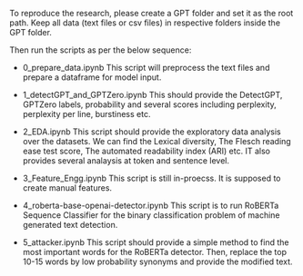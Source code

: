 To reproduce the research, please create a GPT folder and set it as the root path.
Keep all data (text files or csv files) in respective folders inside the GPT folder.

Then run the scripts as per the below sequence:

- 0_prepare_data.ipynb
This script will preprocess the text files and prepare a dataframe for model input.

- 1_detectGPT_and_GPTZero.ipynb
This should provide the DetectGPT, GPTZero labels, probability and several scores including perplexity, perplexity per line, burstiness etc. 

- 2_EDA.ipynb
This script should provide the exploratory data analysis over the datasets. We can find the Lexical diversity, The Flesch reading ease test score, The automated readability index (ARI) etc.
IT also provides several analaysis at token and sentence level.

- 3_Feature_Engg.ipynb
This script is still in-proecss. It is supposed to create manual features.

- 4_roberta-base-openai-detector.ipynb
This script is to run RoBERTa Sequence Classifier for the binary classification problem of machine generated text detection.

- 5_attacker.ipynb
This script should provide a simple method to find the most important words for the RoBERTa detector. Then, replace the top 10-15 words by low probability synonyms and provide the modified text.
